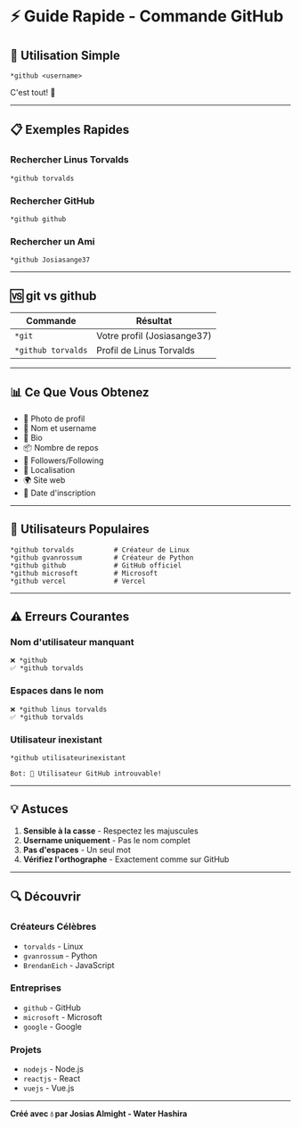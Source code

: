 # ⚡ Guide Rapide - Commande GitHub

## 🚀 Utilisation Simple

```
*github <username>
```

C'est tout! 🎉

---

## 📋 Exemples Rapides

### Rechercher Linus Torvalds
```
*github torvalds
```

### Rechercher GitHub
```
*github github
```

### Rechercher un Ami
```
*github Josiasange37
```

---

## 🆚 git vs github

| Commande | Résultat |
|----------|----------|
| `*git` | Votre profil (Josiasange37) |
| `*github torvalds` | Profil de Linus Torvalds |

---

## 📊 Ce Que Vous Obtenez

- 📸 Photo de profil
- 👤 Nom et username
- 📝 Bio
- 📦 Nombre de repos
- 👥 Followers/Following
- 📍 Localisation
- 🌍 Site web
- 📅 Date d'inscription

---

## 🎯 Utilisateurs Populaires

```
*github torvalds          # Créateur de Linux
*github gvanrossum        # Créateur de Python
*github github            # GitHub officiel
*github microsoft         # Microsoft
*github vercel            # Vercel
```

---

## ⚠️ Erreurs Courantes

### Nom d'utilisateur manquant
```
❌ *github
✅ *github torvalds
```

### Espaces dans le nom
```
❌ *github linus torvalds
✅ *github torvalds
```

### Utilisateur inexistant
```
*github utilisateurinexistant

Bot: 🚫 Utilisateur GitHub introuvable!
```

---

## 💡 Astuces

1. **Sensible à la casse** - Respectez les majuscules
2. **Username uniquement** - Pas le nom complet
3. **Pas d'espaces** - Un seul mot
4. **Vérifiez l'orthographe** - Exactement comme sur GitHub

---

## 🔍 Découvrir

### Créateurs Célèbres
- `torvalds` - Linux
- `gvanrossum` - Python
- `BrendanEich` - JavaScript

### Entreprises
- `github` - GitHub
- `microsoft` - Microsoft
- `google` - Google

### Projets
- `nodejs` - Node.js
- `reactjs` - React
- `vuejs` - Vue.js

---

**Créé avec 💧 par Josias Almight - Water Hashira**
